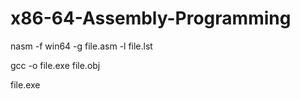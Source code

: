 # x86-64-Assembly-Programming

nasm -f win64 -g file.asm -l file.lst 

gcc -o file.exe file.obj 

file.exe
